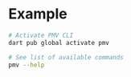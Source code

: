 # Example

```sh
# Activate PMV CLI
dart pub global activate pmv

# See list of available commands
pmv --help
```